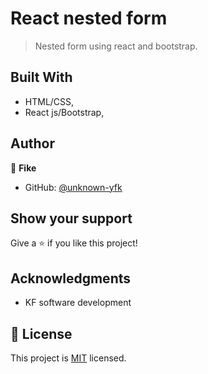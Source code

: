 

# React nested form

> Nested form using react and bootstrap.



## Built With

- HTML/CSS, 
- React js/Bootstrap, 


## Author

👤 **Fike**

- GitHub: [@unknown-yfk](https://github.com/unknown-yfk/assign_nested_react_form)



## Show your support

Give a ⭐️ if you like this project!

## Acknowledgments

- KF software development

## 📝 License

This project is [MIT](./LICENSE) licensed.
